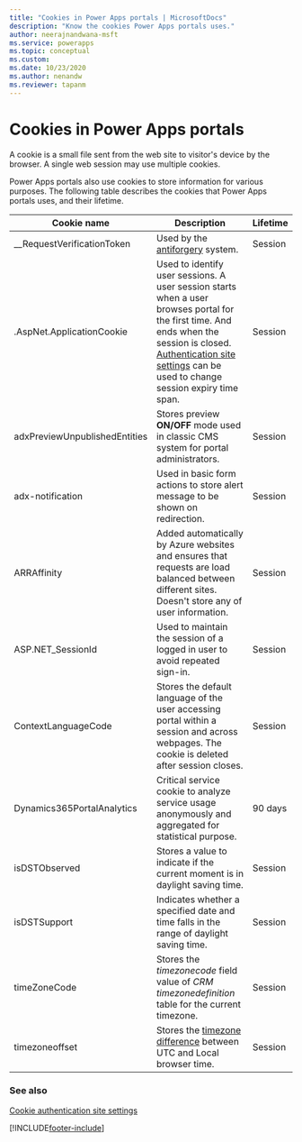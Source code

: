 ```yaml
---
title: "Cookies in Power Apps portals | MicrosoftDocs"
description: "Know the cookies Power Apps portals uses."
author: neerajnandwana-msft
ms.service: powerapps
ms.topic: conceptual
ms.custom: 
ms.date: 10/23/2020
ms.author: nenandw
ms.reviewer: tapanm
---
```

 
# Cookies in Power Apps portals

A cookie is a small file sent from the web site to visitor's device by the browser. A single web session may use multiple cookies.

Power Apps portals also use cookies to store information for various purposes. The following table describes the cookies that Power Apps portals uses, and their lifetime.

| Cookie name | Description | Lifetime |
| - | - | - |
| __RequestVerificationToken | Used by the [antiforgery](/dotnet/api/system.web.helpers.antiforgeryconfig.cookiename) system. | Session |
| .AspNet.ApplicationCookie | Used to identify user sessions. A user session starts when a user browses portal for the first time. And ends when the session is closed. [Authentication site settings](../configure/set-authentication-identity.md) can be used to change session expiry time span. | Session |
| adxPreviewUnpublishedEntities | Stores preview **ON/OFF** mode used in classic CMS system for portal administrators. | Session |
| adx-notification | Used in basic form actions to store alert message to be shown on redirection. | Session |
| ARRAffinity | Added automatically by Azure websites and ensures that requests are load balanced between different sites. Doesn't store any of user information. | Session |
| ASP.NET_SessionId | Used to maintain the session of a logged in user to avoid repeated sign-in. | Session |
| ContextLanguageCode | Stores the default language of the user accessing portal within a session and across webpages. The cookie is deleted after session closes. | Session |
| Dynamics365PortalAnalytics | Critical service cookie to analyze service usage anonymously and aggregated for statistical purpose. | 90 days |
| isDSTObserved | Stores a value to indicate if the current moment is in daylight saving time. | Session |
| isDSTSupport | Indicates whether a specified date and time falls in the range of daylight saving time. | Session |
| timeZoneCode | Stores the *timezonecode* field value of *CRM timezonedefinition* table for the current timezone. | Session |
| timezoneoffset | Stores the [timezone difference](https://developer.mozilla.org/docs/Web/JavaScript/Reference/Global_Objects/Date/getTimezoneOffset) between UTC and Local browser time. | Session |

### See also

[Cookie authentication site settings](../configure/set-authentication-identity.md#cookie-authentication-site-settings)


[!INCLUDE[footer-include](../../../includes/footer-banner.md)]